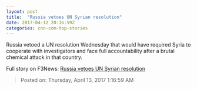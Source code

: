 ```yaml
---
layout: post
title:  "Russia vetoes UN Syrian resolution"
date: 2017-04-12 20:16:59Z
categories: cnn-com-top-stories
---
```


Russia vetoed a UN resolution Wednesday that would have required Syria to cooperate with investigators and face full accountability after a brutal chemical attack in that country.


Full story on F3News: [Russia vetoes UN Syrian resolution](http://www.f3nws.com/n/mWbXPJ)

> Posted on: Thursday, April 13, 2017 1:16:59 AM
